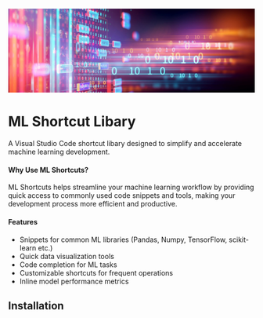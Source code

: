 ![Header Image](images/header.png)

# ML Shortcut Libary
A Visual Studio Code shortcut libary designed to simplify and accelerate machine learning development.

#### Why Use ML Shortcuts?
ML Shortcuts helps streamline your machine learning workflow by providing quick access to commonly used code snippets and tools, making your development process more efficient and productive. 

#### Features
  * Snippets for common ML libraries (Pandas, Numpy, TensorFlow, scikit-learn etc.)
  * Quick data visualization tools
  * Code completion for ML tasks
  * Customizable shortcuts for frequent operations
  * Inline model performance metrics

## Installation
